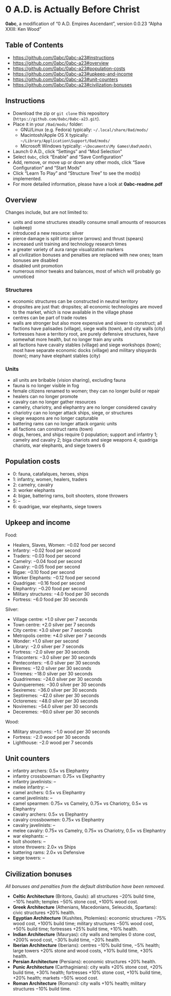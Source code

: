 # 0 A.D. is Actually Before Christ
**0abc**, a modification of “0 A.D. Empires Ascendant”, version 0.0.23 “Alpha XXIII: Ken Wood”

## Table of Contents
* https://github.com/0abc/0abc-a23#instructions
* https://github.com/0abc/0abc-a23#overview
* https://github.com/0abc/0abc-a23#population-costs
* https://github.com/0abc/0abc-a23#upkeep-and-income
* https://github.com/0abc/0abc-a23#unit-counters
* https://github.com/0abc/0abc-a23#civilization-bonuses

## Instructions
* Download the zip or `git clone` this repository (`https://github.com/0abc/0abc-a23.git`).
* Place it in your `/0ad/mods/` folder:
  * GNU/Linux (e.g. Fedora) typically: `~/.local/share/0ad/mods/`
  * Macintosh/Apple OS X typically: `~/Library/Application\Support/0ad/mods/`
  * Microsoft Windows typically: `~\Documents\My Games\0ad\mods\`
* Launch 0 A.D., click “Settings” and “Mod Selection”
* Select `0abc`, click “Enable” and “Save Configuration”
* Add, remove, or move up or down any other mods, click “Save Configuration” and “Start Mods”
* Click “Learn To Play” and “Structure Tree” to see the mod(s) implemented.
* For more detailed information, please have a look at **0abc-readme.pdf**

## Overview
Changes include, but are not limited to:
* units and some structures steadily consume small amounts of resources (upkeep)
* introduced a new resource: silver
* pierce damage is split into pierce (arrows) and thrust (spears)
* increased unit training and technology research times
* a greater variety of aura range visualization markers
* all civilization bonuses and penalties are replaced with new ones; team bonuses are disabled
* disabled unit promotion
* numerous minor tweaks and balances, most of which will probably go unnoticed

### Structures
* economic structures can be constructed in neutral territory
* dropsites are just that: dropsites; all economic technologies are moved to the market, which is now available in the village phase
* centres can be part of trade routes
* walls are stronger but also more expensive and slower to construct; all factions have palisades (village), siege walls (town), and city walls (city)
* fortresses have a territory root, are purely defensive structures, have somewhat more health, but no longer train any units
* all factions have cavalry stables (village) and siege workshops (town); most have separate economic docks (village) and military shipyards (town); many have elephant stables (city)

### Units
* all units are bribable (vision sharing), excluding fauna
* fauna is no longer visible in fog
* female citizens renamed to women; they can no longer build or repair
* healers can no longer promote
* cavalry can no longer gather resources
* camelry, chariotry, and elephantry are no longer considered cavalry
* chariotry can no longer attack ships, siege, or structures
* siege weapons are no longer capturable
* battering rams can no longer attack organic units
* all factions can construct rams (town)
* dogs, heroes, and ships require 0 population; support and infantry 1; camelry and cavalry 2; biga chariots and siege weapons 4; quadriga chariots, war elephants, and siege towers 6

## Population costs
* 0: fauna, catafalques, heroes, ships
* 1: infantry, women, healers, traders
* 2: camelry, cavalry
* 3: worker elephants
* 4: bigae, battering rams, bolt shooters, stone throwers
* 5: –
* 6: quadrigae, war elephants, siege towers

## Upkeep and income
Food:
* Healers, Slaves, Women: −0.02 food per second
* Infantry: −0.02 food per second
* Traders: −0.03 food per second
* Camelry: −0.04 food per second
* Cavalry: −0.05 food per second
* Bigae: −0.10 food per second
* Worker Elephants: −0.12 food per second
* Quadrigae: −0.16 food per second
* Elephantry: −0.20 food per second
* Military structures: −4.0 food per 30 seconds
* Fortress: −6.0 food per 30 seconds

Silver:
* Village centre: +1.0 silver per 7 seconds
* Town centre: +2.0 silver per 7 seconds
* City centre: +3.0 silver per 7 seconds
* Metropolis centre: +4.0 silver per 7 seconds
* Wonder: +1.0 silver per second
* Library: −2.0 silver per 7 seconds
* Fortress: −2.0 silver per 30 seconds
* Triaconters: −3.0 silver per 30 seconds
* Penteconters: −6.0 silver per 30 seconds
* Biremes: −12.0 silver per 30 seconds
* Triremes: −18.0 silver per 30 seconds
* Quadriremes: −24.0 silver per 30 seconds
* Quinqueremes: −30.0 silver per 30 seconds
* Sexiremes: −36.0 silver per 30 seconds
* Septiremes: −42.0 silver per 30 seconds
* Octoremes: −48.0 silver per 30 seconds
* Noviremes: −54.0 silver per 30 seconds
* Deceremes: −60.0 silver per 30 seconds

Wood:
* Military structures: −1.0 wood per 30 seconds
* Fortress: −2.0 wood per 30 seconds
* Lighthouse: −2.0 wood per 7 seconds

## Unit counters
* infantry archers: 0.5× vs Elephantry
* infantry crossbowman: 0.75× vs Elephantry
* infantry javelinists: –
* melee infantry: –
* camel archers: 0.5× vs Elephantry
* camel javelinists: –
* camel spearmen: 0.75× vs Camelry, 0.75× vs Chariotry, 0.5× vs Elephantry
* cavalry archers: 0.5× vs Elephantry
* cavalry crossbowmen: 0.75× vs Elephantry
* cavalry javelinists: –
* melee cavalry: 0.75× vs Camelry, 0.75× vs Chariotry, 0.5× vs Elephantry
* war elephants: –
* bolt shooters: –
* stone throwers: 2.0× vs Ships
* battering rams: 2.0× vs Defensive
* siege towers: –

## Civilization bonuses
*All bonuses and penalties from the default distribution have been removed.*

* **Celtic Architecture** (Britons, Gauls): all structures −20% build time, −10% health; temples −50% stone cost, +100% wood cost.
* **Greek Architecture** (Athenians, Macedonians, Seleucids, Spartans): civic structures +20% health.
* **Egyptian Architecture** (Kushites, Ptolemies): economic structures −75% wood cost, +100% build time; military structures −50% wood cost, +50% build time; fortresses +25% build time, +10% health.
* **Indian Architecture** (Mauryas): city walls and temples 0 stone cost, +200% wood cost, −30% build time, −20% health.
* **Iberian Architecture** (Iberians): centres −10% build time, −5% health; large towers +20% stone and wood costs, +10% build time, +30% health.
* **Persian Architecture** (Persians): economic structures +20% health.
* **Punic Architecture** (Carthaginians): city walls +20% stone cost, +20% build time, +30% health; fortresses +10% stone cost, +10% build time, +20% health; markets −50% wood cost.
* **Roman Architecture** (Romans): city walls +10% health; military structures −10% build time.

